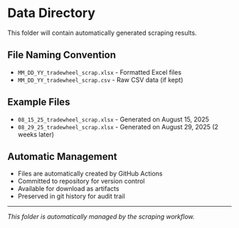 # Data Directory

This folder will contain automatically generated scraping results.

## File Naming Convention

- `MM_DD_YY_tradewheel_scrap.xlsx` - Formatted Excel files
- `MM_DD_YY_tradewheel_scrap.csv` - Raw CSV data (if kept)

## Example Files

- `08_15_25_tradewheel_scrap.xlsx` - Generated on August 15, 2025
- `08_29_25_tradewheel_scrap.xlsx` - Generated on August 29, 2025 (2 weeks later)

## Automatic Management

- Files are automatically created by GitHub Actions
- Committed to repository for version control
- Available for download as artifacts
- Preserved in git history for audit trail

---

_This folder is automatically managed by the scraping workflow._
